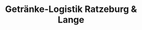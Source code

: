 ---
title: "Getränke-Logistik Ratzeburg & Lange"
url: /suelzetal/getraenke-logistik-ratzeburg-und-lange/
shop: Großhandel
---